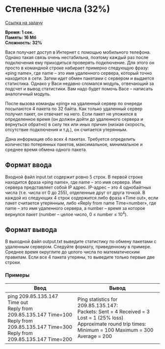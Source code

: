 <h1 class="title">Степенные числа (32%)</h1>
<p><a href="https://acmp.ru/index.asp?main=task&id_task=987" target="_blank">Ссылка на задачу</a></p>
<p><b>Время: 1 сек.<br>Память: 16 Мб<br>Сложность: 32%</b></p>
<p>Вася получает доступ в Интернет с помощью мобильного телефона. Однако такая связь очень нестабильна, поэтому каждый раз после подключения ему приходиться проверять подключение. Для этого он просто в командной строке набирает примерно следующую фразу: «ping name», где name – это имя удаленного сервера, который точно находится в сети. Затем идет обмен пакетами с сервером и выдается статистика. Однако у Васи недавно сломался модуль, отвечающий за подсчет и вывод статистики. Вам надо будет помочь Васе – написать аналогичный модуль.</p>
<p>После вызова команды «ping» на удаленный сервер по очереди посылаются 4 пакета по 32 байта. Как только удаленный сервер получил пакет, он отвечает на него. Если пакет не уложился в определенное время (он должен дойти до удаленного сервера и вернуться обратно) в силу тех или иных причин (низкая скорость, отсутствие подключения и т.д.), он считается утерянным.</p>
<p>Дана информация обо всех 4 пакетах. Требуется определить количество потерянных пакетов, максимальное, минимальное и среднее время обмена одного пакета.</p>
<h2>Формат ввода</h2>
<p class="text">
Входной файл input.txt содержит ровно 5 строк. В первой строке находится фраза «ping	name», где name – это имя сервера. Имя сервера представляет собой IP адрес. IP-адрес – это 4 однобайтных числа (т.е. числа от 0 до 255), отделенные друг от друга точкой. В каждой из следующих 4 строк содержится либо фраза «Time out», если пакет считается утерянным, либо «Reply from name Time=number», где	name –  это имя удаленного сервера, а number – время за которое вернулся пакет (number –  целое число, 0 ≤ number ≤ 10<sup>4</sup>).
</p>
<h2>Формат вывода</h2>
<p class="text">
В выходной файл output.txt выведите статистику по обмену пакетами с удаленным сервером. Следуйте формату, приведенному в примере. Среднее время округлите до целого числа по математическим правилам. Если все 4 пакета утеряны, то выведите только первые две строки.
</p>
<h3>Примеры</h3>
<table class="sample-tests">
  <thead>
     <tr>
        <th>Ввод</th>
        <th>Вывод</th>
     </tr>
  </thead>
  <tbody>
     <tr>
        <td>ping 209.85.135.147<br>
            Time out<br>
            Reply from 209.85.135.147 Time=100<br>
            Reply from 209.85.135.147 Time=300<br>
            Reply from 209.85.135.147 Time=200</td>
        <td>Ping statistics for 209.85.135.147:<br>
            Packets: Sent = 4 Received = 3 Lost = 1 (25% loss)<br>
            Approximate round trip times:<br>
            Minimum = 100 Maximum = 300 Average = 200</td>
     </tr>
  </tbody>
</table>